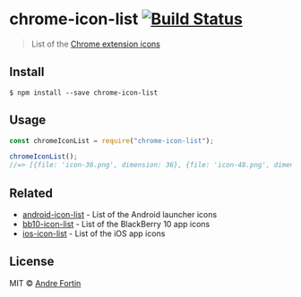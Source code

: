 # chrome-icon-list [![Build Status](https://travis-ci.org/andrefortin/chrome-icon-list.svg?branch=master)](https://travis-ci.org/andrefortin/chrome-icon-list)

> List of the [Chrome extension icons](https://developer.chrome.com/docs/extensions/mv2/user_interface/#provide-the-extension-icons)

## Install

```
$ npm install --save chrome-icon-list
```

## Usage

```js
const chromeIconList = require("chrome-icon-list");

chromeIconList();
//=> [{file: 'icon-36.png', dimension: 36}, {file: 'icon-48.png', dimension: 48}, ...]
```

## Related

- [android-icon-list](https://github.com/SamVerschueren/android-icon-list) - List of the Android launcher icons
- [bb10-icon-list](https://github.com/SamVerschueren/bb10-icon-list) - List of the BlackBerry 10 app icons
- [ios-icon-list](https://github.com/SamVerschueren/ios-icon-list) - List of the iOS app icons

## License

MIT © [Andre Fortin](https://github.com/andrefortin)
